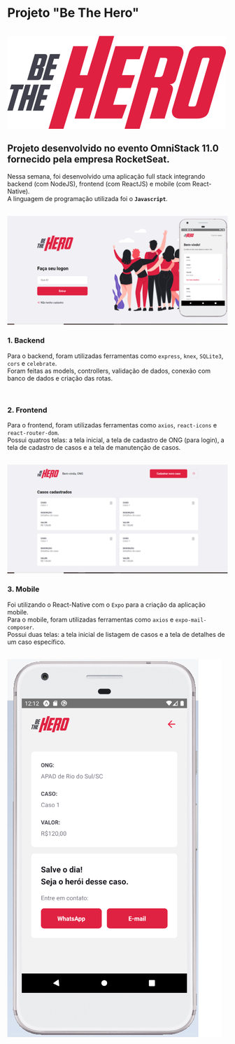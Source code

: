 # Projeto "Be The Hero"

<br>
<img src="/frontend/src/assets/logo.svg">
<br>

## Projeto desenvolvido no evento OmniStack 11.0 fornecido pela empresa RocketSeat.

Nessa semana, foi desenvolvido uma aplicação full stack integrando backend (com NodeJS), frontend (com ReactJS) e mobile (com React-Native). 
<br>
A linguagem de programação utilizada foi o **`Javascript`**.

<br>
<img src="/Backend/uploads/foto1.png">
<br>

### 1. Backend

Para o backend, foram utilizadas ferramentas como `express`, `knex`, `SQLite3`, `cors` e `celebrate`. 
<br>
Foram feitas as models, controllers, validação de dados, conexão com banco de dados e criação das rotas.

<br>

### 2. Frontend

Para o frontend, foram utilizadas ferramentas como `axios`, `react-icons` e `react-router-dom`. 
<br>
Possui quatros telas: a tela inicial, a tela de cadastro de ONG (para login), a tela de cadastro de casos e a tela de manutenção de casos.

<br>
<img src="/Backend/uploads/foto2.png">
<br>

### 3. Mobile

Foi utilizando o React-Native com o `Expo` para a criação da aplicação mobile.
<br>
Para o mobile, foram utilizadas ferramentas como `axios` e `expo-mail-composer`. 
<br>
Possui duas telas: a tela inicial de listagem de casos e a tela de detalhes de um caso específico.

<br>
<img src="/Backend/uploads/foto3.png">
<br>
